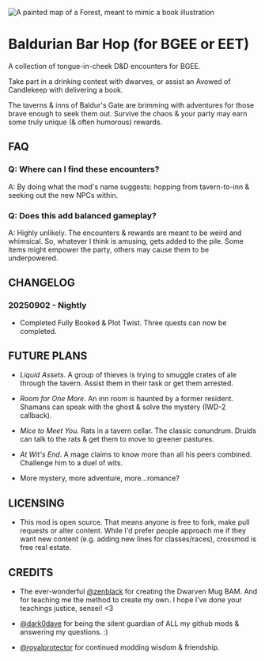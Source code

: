 ![A painted map of a Forest, meant to mimic a book illustration](https://64.media.tumblr.com/b2683419342de855a100d6e137f8d984/79f859627604c2f2-7a/s2048x3072/bfeed628a1f9560ea144368c08f17b1792c56b97.pnj)


# Baldurian Bar Hop (for BGEE or EET)

A collection of tongue-in-cheek D&D encounters for BGEE.

Take part in a drinking contest with dwarves, or assist an Avowed of Candlekeep with delivering a book.

The taverns & inns of Baldur's Gate are brimming with adventures for those brave enough to seek them out. Survive the chaos & your party may earn some truly unique (& often humorous) rewards.

## FAQ

### Q: Where can I find these encounters?

A: By doing what the mod's name suggests: hopping from tavern-to-inn & seeking out the new NPCs within.

### Q: Does this add balanced gameplay?

A: Highly unlikely. The encounters & rewards are meant to be weird and whimsical. So, whatever I think is amusing, gets added to the pile. Some items might empower the party, others may cause them to be underpowered.

## CHANGELOG

### 20250902 - Nightly

* Completed Fully Booked & Plot Twist. Three quests can now be completed.

## FUTURE PLANS

* *Liquid Assets*. A group of thieves is trying to smuggle crates of ale through the tavern. Assist them in their task or get them arrested.

* *Room for One More*. An inn room is haunted by a former resident. Shamans can speak with the ghost & solve the mystery (IWD-2 callback).

* *Mice to Meet You*. Rats in a tavern cellar. The classic conundrum. Druids can talk to the rats & get them to move to greener pastures.

* *At Wit's End*. A mage claims to know more than all his peers combined. Challenge him to a duel of wits.

* More mystery, more adventure, more...romance?

## LICENSING

* This mod is open source. That means anyone is free to fork, make pull requests or alter content. While I'd prefer people approach me if they want new content (e.g. adding new lines for classes/races), crossmod is free real estate.

## CREDITS

* The ever-wonderful [@zenblack](https://github.com/zenblack) for creating the Dwarven Mug BAM. And for teaching me the method to create my own. I hope I've done your teachings justice, sensei! <3

* [@dark0dave](https://github.com/dark0dave) for being the silent guardian of ALL my github mods & answering my questions. :)

* [@royalprotector](https://github.com/szaumoor) for continued modding wisdom & friendship.
